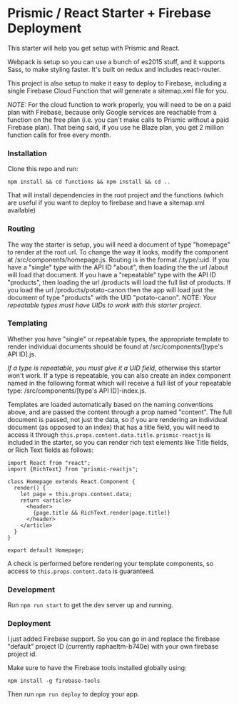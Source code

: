 # Prismic / React Starter + Firebase Deployment

This starter will help you get setup with Prismic and React. 

Webpack is setup so you can use a bunch of es2015 stuff, and it supports Sass, to make styling faster. It's built on redux and includes react-router.

This project is also setup to make it easy to deploy to Firebase, including a single Firebase Cloud Function that will generate a sitemap.xml file for you.

*NOTE:* For the cloud function to work properly, you will need to be on a paid plan with Firebase, because only Google services are reachable from a function on the free plan (i.e. you can't make calls to Prismic without a paid Firebase plan). That being said, if you use he Blaze plan, you get 2 million function calls for free every month.

### Installation

Clone this repo and run:

`npm install && cd functions && npm install && cd ..`

That will install dependencies in the root project and the functions (which are useful if you want to deploy to firebase and have a sitemap.xml available)

### Routing

The way the starter is setup, you will need a document of type "homepage" to render at the root url. To change the way it looks, modify the component at /src/components/homepage.js. Routing is in the format /:type/:uid. If you have a "single" type with the API ID "about", then loading the the url /about will load that document. If you have a "repeatable" type with the API ID "products", then loading the url /products will load the full list of products. If you load the url /products/potato-canon then the app will load just the document of type "products" with the UID "potato-canon". NOTE: *Your repeatable types must have UIDs to work with this starter project*.

### Templating

Whether you have "single" or repeatable types, the appropriate template to render individual documents should be found at /src/components/\[type's API ID\].js. 

*If a type is repeatable, you must give it a UID field*, otherwise this starter won't work. If a type is repeatable, you can also create an index component named in the following format which will receive a full list of your repeatable type: /src/components/\[type's API ID\]-index.js.

Templates are loaded automatically based on the naming conventions above, and are passed the content through a prop named "content". The full document is passed, not just the data, so if you are rendering an individual document (as opposed to an index) that has a title field, you will need to access it through `this.props.content.data.title`. `prismic-reactjs` is included in the starter, so you can render rich text elements like Title fields, or Rich Text fields as follows:

```
import React from "react";
import {RichText} from "prismic-reactjs";

class Homepage extends React.Component {
  render() {
    let page = this.props.content.data;
    return <article>
      <header>
        {page.title && RichText.render(page.title)}
      </header>
    </article>
  }
}

export default Homepage;
```

A check is performed before rendering your template components, so access to `this.props.content.data` is guaranteed.

### Development

Run `npm run start` to get the dev server up and running.

### Deployment

I just added Firebase support. So you can go in and replace the firebase "default" project ID (currently raphaeltm-b740e) with your own firebase project id.

Make sure to have the Firebase tools installed globally using:

`npm install -g firebase-tools`

Then run `npm run deploy` to deploy your app.